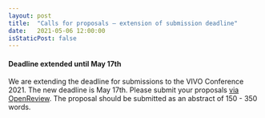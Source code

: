 ```yaml
---
layout: post
title:  "Calls for proposals – extension of submission deadline"
date:   2021-05-06 12:00:00
isStaticPost: false
---
```


#### Deadline extended until May 17th

We are extending the deadline for submissions to the VIVO Conference 2021. The new deadline is May 17th. Please submit your proposals [via OpenReview](https://openreview.net/group?id=vivoconference.org/VIVO/2021/Conference). The proposal should be submitted as an abstract of 150 - 350 words.

